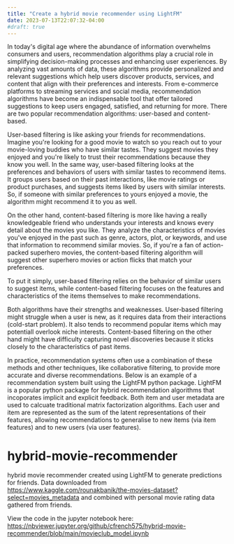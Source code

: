 ```yaml
---
title: "Create a hybrid movie recommender using LightFM"
date: 2023-07-13T22:07:32-04:00
#draft: true
---
```


In today's digital age where the abundance of information overwhelms consumers and users, recommendation algorithms play a crucial role in simplifying decision-making processes and enhancing user experiences. By analyzing vast amounts of data, these algorithms provide personalized and relevant suggestions which help users discover products, services, and content that align with their preferences and interests. From e-commerce platforms to streaming services and social media, recommendation algorithms have become an indispensable tool that offer tailored suggestions to keep users engaged, satisfied, and returning for more. There are two popular recommendation algorithms: user-based and content-based. 

User-based filtering is like asking your friends for recommendations. Imagine you're looking for a good movie to watch so you reach out to your movie-loving buddies who have similar tastes. They suggest movies they enjoyed and you're likely to trust their recommendations because they know you well. In the same way, user-based filtering looks at the preferences and behaviors of users with similar tastes to recommend items. It groups users based on their past interactions, like movie ratings or product purchases, and suggests items liked by users with similar interests. So, if someone with similar preferences to yours enjoyed a movie, the algorithm might recommend it to you as well.

On the other hand, content-based filtering is more like having a really knowledgeable friend who understands your interests and knows every detail about the movies you like. They analyze the characteristics of movies you've enjoyed in the past such as genre, actors, plot, or keywords, and use that information to recommend similar movies. So, if you're a fan of action-packed superhero movies, the content-based filtering algorithm will suggest other superhero movies or action flicks that match your preferences.

To put it simply, user-based filtering relies on the behavior of similar users to suggest items, while content-based filtering focuses on the features and characteristics of the items themselves to make recommendations.

Both algorithms have their strengths and weaknesses. User-based filtering might struggle when a user is new, as it requires data from their interactions (cold-start problem). It also tends to recommend popular items which may potentiall overlook niche interests. Content-based filtering on the other hand might have difficulty capturing novel discoveries because it sticks closely to the characteristics of past items.

In practice, recommendation systems often use a combination of these methods and other techniques, like collaborative filtering, to provide more accurate and diverse recommendations. Below is an example of a recommendation system built using the LightFM python package. LightFM is a popular python package for hybrid recommendation algorithms that incoporates implicit and explicit feedback. Both item and user metadata are used to calcuate traditional matrix factorization algorithms. Each user and item are represented as the sum of the latent representations of their features, allowing recommendations to generalise to new items (via item features) and to new users (via user features).

# hybrid-movie-recommender
hybrid movie recommender created using LightFM to generate predictions for friends. Data downloaded from https://www.kaggle.com/rounakbanik/the-movies-dataset?select=movies_metadata and combined with personal movie rating data gathered from friends.


 View the code in the jupyter notebook here: https://nbviewer.jupyter.org/github/cfrench575/hybrid-movie-recommender/blob/main/movieclub_model.ipynb


